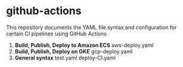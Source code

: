 # github-actions

This repository documents the YAML file syntax and configuration for certain CI pipelines using GitHub Actions 
1. **Build, Publish, Deploy to Amazon ECS**
aws-deploy.yaml
2. **Build, Publish, Deploy on GKE**
gcp-deploy.yaml
3. **General syntax**
test.yaml
deploy-CI.yaml

